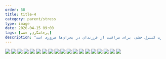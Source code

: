 ```yaml
---
order: 50
title: title-4
category: parent/stress
type: image
date: 2020-04-15 09:00
tags: [پرخاشگری, خشم]
description: "مهارت کنترل خشم، برای مراقبت از فرزندان در بحران‌ها ضروری است"
---
```


![](../../static/images/parental-aggression-1.png)
![](../../static/images/parental-aggression-2.png)
![](../../static/images/parental-aggression-3.png)
![](../../static/images/parental-aggression-4.png)
![](../../static/images/parental-aggression-5.png)
![](../../static/images/parental-aggression-6.png)
![](../../static/images/parental-aggression-7.png)
![](../../static/images/parental-aggression-8.png)
![](../../static/images/parental-aggression-9.png)
![](../../static/images/parental-aggression-10.png)
![](../../static/images/parental-aggression-11.png)
![](../../static/images/parental-aggression-12.png)
![](../../static/images/parental-aggression-13.png)
![](../../static/images/parental-aggression-14.png)
![](../../static/images/parental-aggression-15.png)
![](../../static/images/parental-aggression-16.png)
![](../../static/images/parental-aggression-17.png)
![](../../static/images/parental-aggression-18.png)
![](../../static/images/parental-aggression-19.png)
